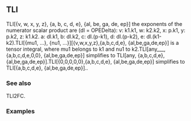 ##  TLI 

TLI[{v, w, x, y, z}, {a, b, c, d, e}, {al, be, ga, de, ep}] the exponents of the numerator scalar product are (dl = OPEDelta):  v: k1.k1, w: k2.k2,  x: p.k1, y: p.k2, z: k1.k2.  a: dl.k1, b: dl.k2,  c: dl.(p-k1), d: dl.(p-k2), e: dl.(k1-k2).TLI[{mu1, ...}, {nu1, ...}][{v,w,x,y,z},{a,b,c,d,e}, {al,be,ga,de,ep}] is a tensor integral, where mu1 belongs to k1 and nu1 to k2.TLI[any___,{a,b,c,d,e,0,0}, {al,be,ga,de,ep}] simplifies to  TLI[any, {a,b,c,d,e}, {al,be,ga,de,ep}].TLI[{0,0,0,0,0},{a,b,c,d,e}, {al,be,ga,de,ep}] simplifies to  TLI[{a,b,c,d,e}, {al,be,ga,de,ep}]..

###  See also 

TLI2FC.

###  Examples 